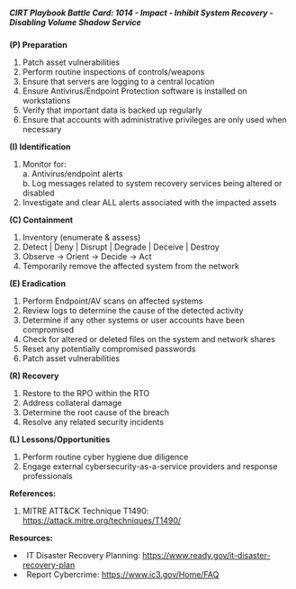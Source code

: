 ##### CIRT Playbook Battle Card: **1014 - Impact - Inhibit System Recovery - Disabling Volume Shadow Service**

**(P) Preparation**

1.  Patch asset vulnerabilities
2.  Perform routine inspections of controls/weapons
3.  Ensure that servers are logging to a central location
4.  Ensure Antivirus/Endpoint Protection software is installed on workstations
5.  Verify that important data is backed up regularly
6.  Ensure that accounts with administrative privileges are only used when necessary

**(I) Identification**

1.  Monitor for:  
    a. Antivirus/endpoint alerts  
    b. Log messages related to system recovery services being altered or disabled
2.  Investigate and clear ALL alerts associated with the impacted assets

**(C) Containment**

1.  Inventory (enumerate & assess)
2.  Detect | Deny | Disrupt | Degrade | Deceive | Destroy
3.  Observe -> Orient -> Decide -> Act
4.  Temporarily remove the affected system from the network

**(E) Eradication**

1.  Perform Endpoint/AV scans on affected systems
2.  Review logs to determine the cause of the detected activity
3.  Determine if any other systems or user accounts have been compromised
4.  Check for altered or deleted files on the system and network shares
5.  Reset any potentially compromised passwords
6.  Patch asset vulnerabilities

**(R) Recovery**

1.  Restore to the RPO within the RTO
2.  Address collateral damage
3.  Determine the root cause of the breach
4.  Resolve any related security incidents

**(L) Lessons/Opportunities**

1.  Perform routine cyber hygiene due diligence
2.  Engage external cybersecurity-as-a-service providers and response professionals

**References:**

1.  MITRE ATT&CK Technique T1490: https://attack.mitre.org/techniques/T1490/

**Resources:**


*    IT Disaster Recovery Planning: https://www.ready.gov/it-disaster-recovery-plan
*    Report Cybercrime: https://www.ic3.gov/Home/FAQ


  

